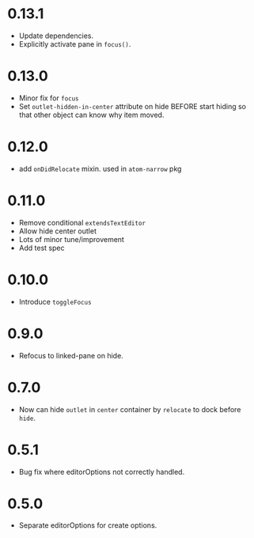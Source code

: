 # 0.13.1
- Update dependencies.
- Explicitly activate pane in `focus()`.

# 0.13.0
- Minor fix for `focus`
- Set `outlet-hidden-in-center` attribute on hide BEFORE start hiding so that other object can know why item moved.

# 0.12.0
- add `onDidRelocate` mixin. used in `atom-narrow` pkg

# 0.11.0
- Remove conditional `extendsTextEditor`
- Allow hide center outlet
- Lots of minor tune/improvement
- Add test spec

# 0.10.0
- Introduce `toggleFocus`

# 0.9.0
- Refocus to linked-pane on hide.

# 0.7.0
- Now can hide `outlet` in `center` container by `relocate` to dock before `hide`.

# 0.5.1
- Bug fix where editorOptions not correctly handled.

# 0.5.0
- Separate editorOptions for create options.
